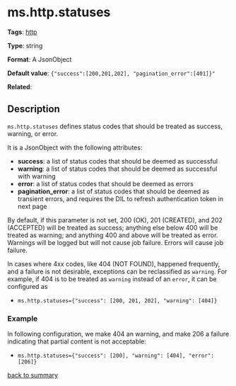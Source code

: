 # ms.http.statuses

**Tags**: [http](https://github.com/linkedin/data-integration-library/blob/master/docs/parameters/http-parameters.md)

**Type**: string

**Format**: A JsonObject

**Default value**: `{"success":[200,201,202], "pagination_error":[401]}"`

**Related**:

## Description

`ms.http.statuses` defines status codes that should be treated as success, 
warning, or error. 

It is a JsonObject with the following attributes:

- **success**: a list of status codes that should be deemed as successful 
- **warning**: a list of status codes that should be deemed as successful with warning
- **error**: a list of status codes that should be deemed as errors
- **pagination_error**: a list of status codes that should be deemed as transient errors,
and requires the DIL to refresh authentication token in next page 

By default, if this parameter is not set, 200 (OK), 201 (CREATED), and 202 (ACCEPTED)
will be treated as success; anything else below 400 will be treated as warning; and
anything 400 and above will be treated as error. Warnings will be logged but will not
cause job failure. Errors will cause job failure.

In cases where 4xx codes, like 404 (NOT FOUND), happened frequently, and a failure is
not desirable, exceptions can be reclassified as `warning`.
For example, if 404 is to be treated as `warning` instead of an `error`, it
can be configured as 
- `ms.http.statuses={"success": [200, 201, 202], "warning": [404]}`

### Example

In following configuration, we make 404 an warning, and make 206 a failure indicating
that partial content is not acceptable:
- `ms.http.statuses={"success": [200], "warning": [404], "error": [206]}`

[back to summary](https://github.com/linkedin/data-integration-library/blob/master/docs/parameters/summary.md#mshttpstatuses)

